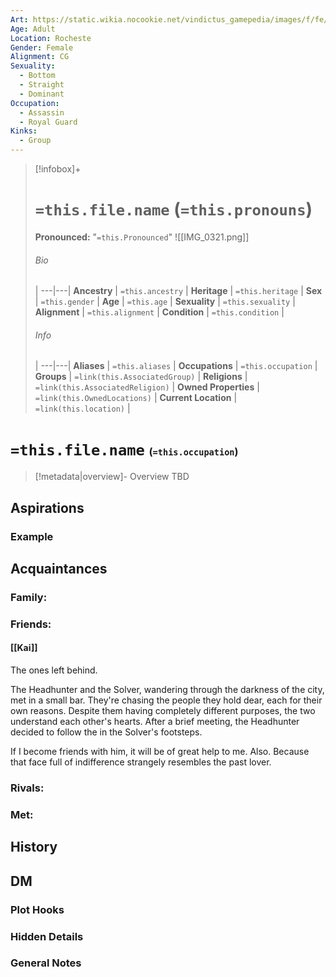 ```yaml
---
Art: https://static.wikia.nocookie.net/vindictus_gamepedia/images/f/fe/Tessa_%28NPC_Icon%29.png/revision/latest?cb=20201202212359
Age: Adult
Location: Rocheste
Gender: Female
Alignment: CG
Sexuality:
  - Bottom
  - Straight
  - Dominant
Occupation:
  - Assassin
  - Royal Guard
Kinks:
  - Group
---
```


> [!infobox]+
> # `=this.file.name` (`=this.pronouns`)
> **Pronounced:**  "`=this.Pronounced`"
![[IMG_0321.png]]
> ###### Bio
>  |
> ---|---|
> **Ancestry** | `=this.ancestry` |
> **Heritage** | `=this.heritage` |
> **Sex** | `=this.gender` |
> **Age** | `=this.age` |
> **Sexuality** | `=this.sexuality` |
> **Alignment** | `=this.alignment` |
> **Condition** | `=this.condition` |
> ###### Info
>  |
> ---|---|
> **Aliases** | `=this.aliases` |
> **Occupations** | `=this.occupation` |
> **Groups** | `=link(this.AssociatedGroup)` |
> **Religions** | `=link(this.AssociatedReligion)` |
> **Owned Properties** | `=link(this.OwnedLocations)` |
> **Current Location** | `=link(this.location)` |

# **`=this.file.name`** <span style="font-size: medium">(`=this.occupation`)</span>
> [!metadata|overview]- Overview 
> TBD

## Aspirations
### Example


## Acquaintances
### Family:


### Friends:
#### [[Kai]] 
The ones left behind.

The Headhunter and the Solver, wandering through the darkness of the city, met in a small bar. They're chasing the people they hold dear, each for their own reasons. Despite them having completely different purposes, the two understand each other's hearts. After a brief meeting, the Headhunter decided to follow the in the Solver's footsteps.

If I become friends with him, it will be of great help to me. Also. Because that face full of indifference strangely resembles the past lover.


### Rivals:


### Met:


## History


## DM
### Plot Hooks


### Hidden Details


### General Notes

